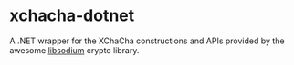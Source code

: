 # xchacha-dotnet

A .NET wrapper for the XChaCha constructions and APIs provided by the awesome [libsodium](https://libsodium.org/) crypto library.
